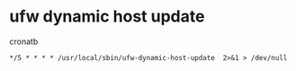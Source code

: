 # ufw dynamic host update

cronatb
`````
*/5 * * * * /usr/local/sbin/ufw-dynamic-host-update  2>&1 > /dev/null
`````
